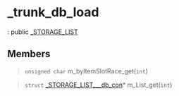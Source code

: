 # _trunk_db_load
: public [_STORAGE_LIST](lua/classes/_STORAGE_LIST.md)
 
## Members
 
> `unsigned char` m_byItemSlotRace_get(`int`)
 
> `struct` [_STORAGE_LIST___db_con](lua/classes/_STORAGE_LIST___db_con.md)* m_List_get(`int`)
 
